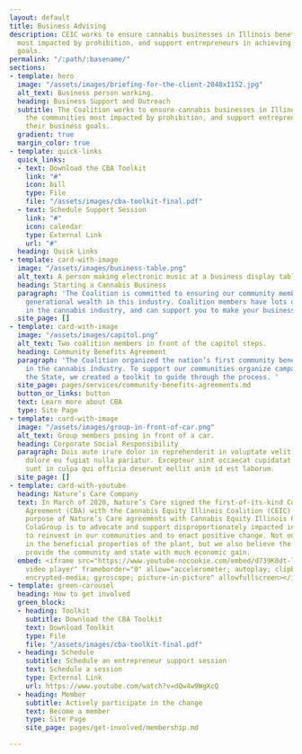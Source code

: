 ```yaml
---
layout: default
title: Business Advising
description: CEIC works to ensure cannabis businesses in Illinois benefit the communities
  most impacted by prohibition, and support entrepreneurs in achieving their business
  goals.
permalink: "/:path/:basename/"
sections:
- template: hero
  image: "/assets/images/briefing-for-the-client-2048x1152.jpg"
  alt_text: Business person working.
  heading: Business Support and Outreach
  subtitle: The Coalition works to ensure cannabis businesses in Illinois benefit
    the communities most impacted by prohibition, and support entrepreneurs in achieving
    their business goals.
  gradient: true
  margin_color: true
- template: quick-links
  quick_links:
  - text: Download the CBA Toolkit
    link: "#"
    icon: bill
    type: File
    file: "/assets/images/cba-toolkit-final.pdf"
  - text: Schedule Support Session
    link: "#"
    icon: calendar
    type: External Link
    url: "#"
  heading: Quick Links
- template: card-with-image
  image: "/assets/images/business-table.png"
  alt_text: A person making electronic music at a business display table.
  heading: Starting a Cannabis Business
  paragraph: 'The Coalition is committed to ensuring our community members can build
    generational wealth in this industry. Coalition members have lots of experience
    in the cannabis industry, and can support you to make your business dreams a reality! '
  site_page: []
- template: card-with-image
  image: "/assets/images/capitol.png"
  alt_text: Two coalition members in front of the capitol steps.
  heading: Community Benefits Agreement
  paragraph: 'The Coalition organized the nation’s first community benefits agreement
    in the cannabis industry. To support our communities organize campaigns across
    the State, we created a toolkit to guide through the process. '
  site_page: pages/services/community-benefits-agreements.md
  button_or_links: button
  text: Learn more about CBA
  type: Site Page
- template: card-with-image
  image: "/assets/images/group-in-front-of-car.png"
  alt_text: Group members posing in front of a car.
  heading: Corporate Social Responsibility
  paragraph: Duis aute irure dolor in reprehenderit in voluptate velit esse cillum
    dolore eu fugiat nulla pariatur. Excepteur sint occaecat cupidatat non proident,
    sunt in culpa qui officia deserunt mollit anim id est laborum.
  site_page: []
- template: card-with-youtube
  heading: Nature’s Care Company
  text: In March of 2020, Nature’s Care signed the first-of-its-kind Community Benefits
    Agreement (CBA) with the Cannabis Equity Illinois Coalition (CEIC) and the ColaGroup.  The
    purpose of Nature’s Care agreements with Cannabis Equity Illinois Coalition and
    ColaGroup is to advocate and support disproportionately impacted individuals,
    to reinvest in our communities and to enact positive change. Not only do we believe
    in the beneficial properties of the plant, but we also believe the industry can
    provide the community and state with much economic gain.
  embed: <iframe src="https://www.youtube-nocookie.com/embed/d739K8dt-lE" title="YouTube
    video player" frameborder="0" allow="accelerometer; autoplay; clipboard-write;
    encrypted-media; gyroscope; picture-in-picture" allowfullscreen></iframe>
- template: green-carousel
  heading: How to get involved
  green_block:
  - heading: Toolkit
    subtitle: Download the CBA Toolkit
    text: Download Toolkit
    type: File
    file: "/assets/images/cba-toolkit-final.pdf"
  - heading: Schedule
    subtitle: Schedule an entrepreneur support session
    text: Schedule a session
    type: External Link
    url: https://www.youtube.com/watch?v=dQw4w9WgXcQ
  - heading: Member
    subtitle: Actively participate in the change
    text: Become a member
    type: Site Page
    site_page: pages/get-involved/membership.md

---
```

